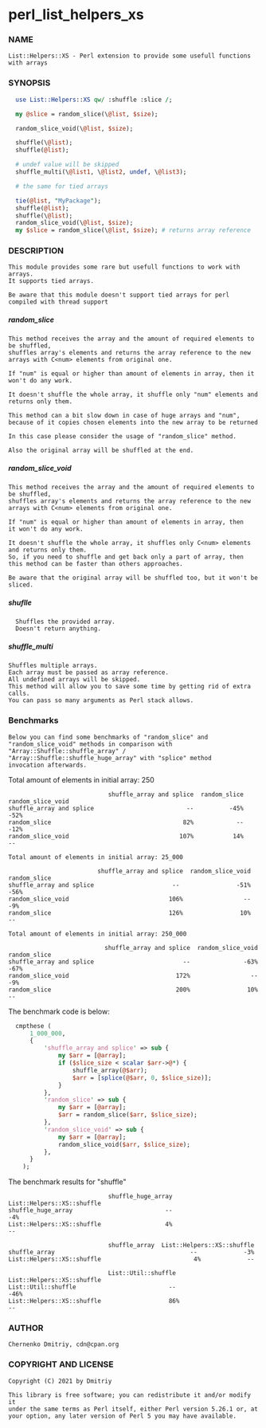 # perl_list_helpers_xs

### NAME
    List::Helpers::XS - Perl extension to provide some usefull functions with arrays

### SYNOPSIS

```perl
  use List::Helpers::XS qw/ :shuffle :slice /;

  my @slice = random_slice(\@list, $size);

  random_slice_void(\@list, $size);

  shuffle(\@list);
  shuffle(@list);

  # undef value will be skipped
  shuffle_multi(\@list1, \@list2, undef, \@list3);

  # the same for tied arrays

  tie(@list, "MyPackage");
  shuffle(@list);
  shuffle(\@list);
  random_slice_void(\@list, $size);
  my $slice = random_slice(\@list, $size); # returns array reference
```

### DESCRIPTION
    This module provides some rare but usefull functions to work with
    arrays.
    It supports tied arrays.

    Be aware that this module doesn't support tied arrays for perl compiled with thread support

##### random_slice
    This method receives the array and the amount of required elements to be shuffled,
    shuffles array's elements and returns the array reference to the new
    arrays with C<num> elements from original one.

    If "num" is equal or higher than amount of elements in array, then it
    won't do any work.

    It doesn't shuffle the whole array, it shuffle only "num" elements and
    returns only them.

    This method can a bit slow down in case of huge arrays and "num",
    because of it copies chosen elements into the new array to be returned

    In this case please consider the usage of "random_slice" method.

    Also the original array will be shuffled at the end.

##### random_slice_void

    This method receives the array and the amount of required elements to be shuffled,
    shuffles array's elements and returns the array reference to the new
    arrays with C<num> elements from original one.

    If "num" is equal or higher than amount of elements in array, then
    it won't do any work.

    It doesn't shuffle the whole array, it shuffles only C<num> elements and returns only them.
    So, if you need to shuffle and get back only a part of array, then this method can be faster than others approaches.

    Be aware that the original array will be shuffled too, but it won't be sliced.

##### shuflle
      Shuffles the provided array.
      Doesn't return anything.

##### shuffle_multi
    Shuffles multiple arrays.
    Each array must be passed as array reference.
    All undefined arrays will be skipped.
    This method will allow you to save some time by getting rid of extra calls.
    You can pass so many arguments as Perl stack allows.

### Benchmarks
    Below you can find some benchmarks of "random_slice" and
    "random_slice_void" methods in comparison with
    "Array::Shuffle::shuffle_array" /
    "Array::Shuffle::shuffle_huge_array" with "splice" method
    invocation afterwards.

Total amount of elements in initial array: 250
```
                            shuffle_array and splice  random_slice  random_slice_void
shuffle_array and splice                          --          -45%               -52%
random_slice                                     82%            --               -12%
random_slice_void                               107%           14%                 --

Total amount of elements in initial array: 25_000

                         shuffle_array and splice  random_slice_void  random_slice
shuffle_array and splice                      --                -51%          -56%
random_slice_void                            106%                 --           -9%
random_slice                                 126%                10%            --

Total amount of elements in initial array: 250_000

                           shuffle_array and splice  random_slice_void  random_slice
shuffle_array and splice                         --               -63%          -67%
random_slice_void                              172%                 --           -9%
random_slice                                   200%                10%            --
```

The benchmark code is below:

```perl
  cmpthese (
      1_000_000,
      {
          'shuffle_array and splice' => sub {
              my $arr = [@array];
              if ($slice_size < scalar $arr->@*) {
                  shuffle_array(@$arr);
                  $arr = [splice(@$arr, 0, $slice_size)];
              }
          },
          'random_slice' => sub {
              my $arr = [@array];
              $arr = random_slice($arr, $slice_size);
          },
          'random_slice_void' => sub {
              my $arr = [@array];
              random_slice_void($arr, $slice_size);
          },
      }
    );
```

The benchmark results for "shuffle"

```
                            shuffle_huge_array  List::Helpers::XS::shuffle
shuffle_huge_array                          --                         -4%
List::Helpers::XS::shuffle                  4%                          --

                            shuffle_array  List::Helpers::XS::shuffle
shuffle_array                                      --             -3%
List::Helpers::XS::shuffle                          4%             --

                            List::Util::shuffle  List::Helpers::XS::shuffle
List::Util::shuffle                          --                        -46%
List::Helpers::XS::shuffle                   86%                         --
```

### AUTHOR
    Chernenko Dmitriy, cdn@cpan.org

### COPYRIGHT AND LICENSE
    Copyright (C) 2021 by Dmitriy

    This library is free software; you can redistribute it and/or modify it
    under the same terms as Perl itself, either Perl version 5.26.1 or, at
    your option, any later version of Perl 5 you may have available.
